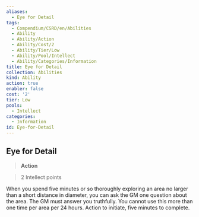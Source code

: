 ```yaml
---
aliases:
  - Eye for Detail
tags:
  - Compendium/CSRD/en/Abilities
  - Ability
  - Ability/Action
  - Ability/Cost/2
  - Ability/Tier/Low
  - Ability/Pool/Intellect
  - Ability/Categories/Information
title: Eye for Detail
collection: Abilities
kind: Ability
action: true
enabler: false
cost: '2'
tier: Low
pools:
  - Intellect
categories:
  - Information
id: Eye-for-Detail
---
```

## Eye for Detail    
>**Action**    
>2 Intellect points  
    
When you spend five minutes or so thoroughly exploring an area no larger than a short distance in diameter, you can ask the GM one question about the area. The GM must answer you truthfully. You cannot use this more than one time per area per 24 hours. Action to initiate, five minutes to complete.
